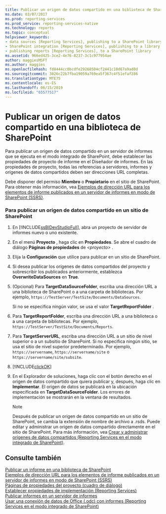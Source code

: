 ```yaml
---
title: Publicar un origen de datos compartido en una biblioteca de SharePoint | Microsoft Docs
ms.date: 03/07/2017
ms.prod: reporting-services
ms.prod_service: reporting-services-native
ms.technology: reports
ms.topic: conceptual
helpviewer_keywords:
- data sources [Reporting Services], publishing to a SharePoint library
- SharePoint integration [Reporting Services], publishing to a library
- publishing reports [Reporting Services], to a SharePoint library
ms.assetid: 966ed425-3ce2-4e76-8237-3c1c977954ae
author: maggiesMSFT
ms.author: maggies
ms.openlocfilehash: fd8444cc0bcdfe29268504cf2441c10d67a9ad0d
ms.sourcegitcommit: 3026c22b7fba19059a769ea5f367c4f51efaf286
ms.translationtype: MTE75
ms.contentlocale: es-ES
ms.lasthandoff: 06/15/2019
ms.locfileid: "65577517"
---
```

# <a name="publish-a-shared-data-source-to-a-sharepoint-library"></a>Publicar un origen de datos compartido en una biblioteca de SharePoint
  Para publicar un origen de datos compartido en un servidor de informes que se ejecuta en el modo integrado de SharePoint, debe establecer las propiedades de proyecto de informe en el Diseñador de informes. En las propiedades de proyecto, todas las referencias a servidores, informes y orígenes de datos compartidos deben ser direcciones URL completas.  
  
 Debe disponer del permiso **Miembro** o **Propietario** en el sitio de SharePoint. Para obtener más información, vea [Ejemplos de dirección URL para los elementos de informe publicados en un servidor de informes en modo de SharePoint &#40;SSRS&#41;](../../reporting-services/tools/url-examples-for-items-on-a-report-server-sharepoint-mode.md).  
  
### <a name="to-publish-a-shared-data-source-to-a-sharepoint-site"></a>Para publicar un origen de datos compartido en un sitio de SharePoint  
  
1.  En [!INCLUDE[ssBIDevStudioFull](../../includes/ssbidevstudiofull-md.md)], abra un proyecto de servidor de informes nuevo o uno existente.  
  
2.  En el menú **Proyecto** , haga clic en **Propiedades**. Se abre el cuadro de diálogo **Páginas de propiedades** de _\<proyecto>_ .  
  
3.  Elija la **Configuración** que utilice para publicar en un sitio de SharePoint.  
  
4.  Si desea publicar los orígenes de datos compartidos del proyecto y sobrescribir los publicados anteriormente, establezca **OverwriteDataSources** en **True**.  
  
5.  (Opcional) Para **TargetDataSourceFolder**, escriba una dirección URL a una biblioteca de SharePoint o a una carpeta de bibliotecas. Por ejemplo, `https://TestServer/TestSite/Documents/DataSources`.  
  
     Si no se especifica ningún valor, se usa el valor **TargetReportFolder** .  
  
6.  Para **TargetReportFolder**, escriba una dirección URL a una biblioteca o a una carpeta de bibliotecas. Por ejemplo, `https://TestServer/TestSite/Documents/Reports`.  
  
7.  Para **TargetServerURL**, escriba una dirección URL a un sitio de nivel superior o a un subsitio de SharePoint. Si no especifica ningún sitio, se usa el sitio de nivel superior predeterminado. Por ejemplo, `https://servername`, `https://servername/site` o `https://servername/site/subsite`.  
  
8.  [!INCLUDE[clickOK](../../includes/clickok-md.md)]  
  
9. En el Explorador de soluciones, haga clic con el botón derecho en el origen de datos compartido que quiera publicar y, después, haga clic en **Implementar**. El origen de datos se publicará en la ubicación especificada en **TargetDataSourceFolder**. Los errores de implementación se mostrarán en la ventana de resultados.  
  
    > [!NOTE]  
    >  Después de publicar un origen de datos compartido en un sitio de SharePoint, se cambia la extensión de nombre de archivo a .rsds. Puede editar y administrar un origen de datos compartido directamente en el sitio de SharePoint. Para más información, vea [Crear y administrar orígenes de datos compartidos &#40;Reporting Services en el modo integrado de SharePoint&#41;](https://msdn.microsoft.com/library/2d3428e4-a810-4e66-a287-ff18e57fad76).  
  
## <a name="see-also"></a>Consulte también  
 [Publicar un informe en una biblioteca de SharePoint](../../reporting-services/reports/publish-a-report-to-a-sharepoint-library.md)   
 [Ejemplos de dirección URL para los elementos de informe publicados en un servidor de informes en modo de SharePoint &#40;SSRS&#41;](../../reporting-services/tools/url-examples-for-items-on-a-report-server-sharepoint-mode.md)   
 [Páginas de propiedades del proyecto (cuadro de diálogo)](../../reporting-services/tools/project-property-pages-dialog-box.md)   
 [Establecer propiedades de implementación &#40;Reporting Services&#41;](../../reporting-services/tools/set-deployment-properties-reporting-services.md)   
 [Publicar informes en un servidor de informes](../../reporting-services/reports/publishing-reports-to-a-report-server.md)   
 [Usar una conexión de datos de Office &#40;.odc&#41; con informes &#40;Reporting Services en el modo integrado de SharePoint&#41;](../../reporting-services/report-data/use-an-office-data-connection-odc-with-reports.md)  
  
  
